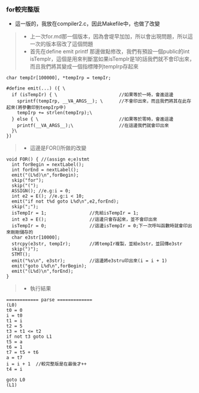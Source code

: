 ### for較完整版
* 這一版的，我放在compiler2.c，因此Makefile中，也做了改變
>* 上一次for.md那一個版本，因為會堤早加加，所以會出現問題，所以這一次的版本宿改了這個問題
>* 首先在define emit printf 那邊做點修改，我們有預設一個public的int isTempIr，這個是用來判斷當如果isTempIr是1的話我們就不會印出來，而且我們將其變成一個指標陣列tempIrp存起來
```
char tempIr[100000], *tempIrp = tempIr;

#define emit(...) ({ \      
  if (isTempIr) { \                       //如果等於一時，會進這邊
    sprintf(tempIrp, __VA_ARGS__); \      //不會印出來，而且我們將其在此存起來(將參數印到tempIrp中)
    tempIrp += strlen(tempIrp);\
  } else { \                              //如果等於零時，會進這邊
    printf(__VA_ARGS__);\                 //在這邊我們就會印出來
  }\
})
```
>* 這邊是FOR()所做的改變
```
void FOR() { //(assign e;e)stmt
  int forBegin = nextLabel();
  int forEnd = nextLabel();
  emit("(L%d)\n",forBegin);
  skip("for");
  skip("(");
  ASSIGN(); //e.g:i = 0;
  int e2 = E(); //e.g:i < 10;
  emit("if not t%d goto L%d\n",e2,forEnd);
  skip(";");
  isTempIr = 1;                //先給isTempIr = 1;
  int e3 = E();                //這邊只會存起來，並不會印出來
  isTempIr = 0;                //這邊isTempIr = 0;下一次呼叫函數時就會印出來剛剛儲存的
  char e3str[10000];
  strcpy(e3str, tempIr);       //將tempIr複製，並給e3str，並回傳e3str
  skip(")");
  STMT();
  emit("%s\n", e3str);         //這邊將e3stru印出來(i = i + 1)
  emit("goto L%d\n",forBegin);
  emit("(L%d)\n",forEnd);
}
```
>* 執行結果
```
============ parse =============
(L0)
t0 = 0
i = t0
t1 = i
t2 = 5
t3 = t1 <= t2
if not t3 goto L1
t5 = a
t6 = 1
t7 = t5 + t6
a = t7
i = i + 1  //較完整版是在最後才++
t4 = i

goto L0
(L1)
```